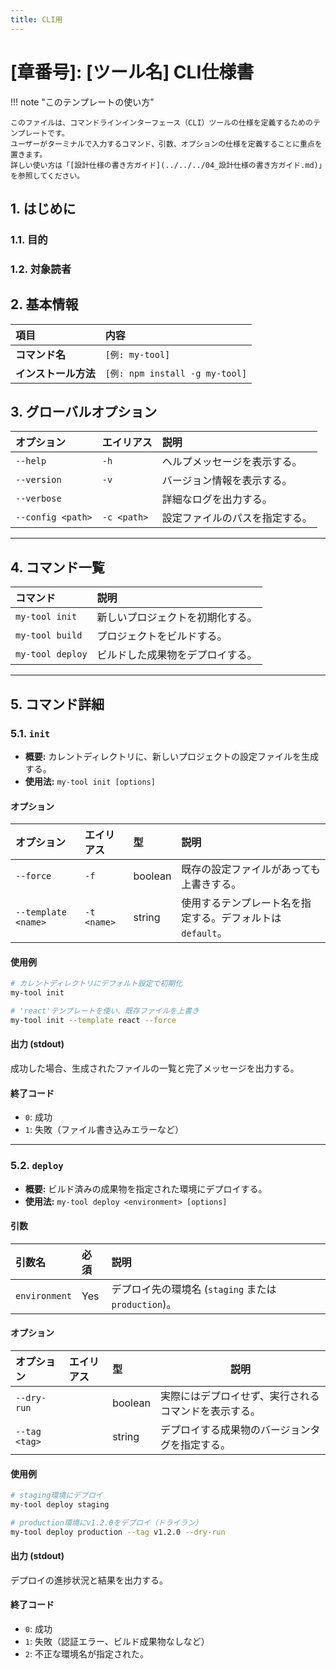 ```yaml
---
title: CLI用
---
```


# [章番号]: [ツール名] CLI仕様書

!!! note "このテンプレートの使い方"

    このファイルは、コマンドラインインターフェース（CLI）ツールの仕様を定義するためのテンプレートです。
    ユーザーがターミナルで入力するコマンド、引数、オプションの仕様を定義することに重点を置きます。
    詳しい使い方は「[設計仕様の書き方ガイド](../../../04_設計仕様の書き方ガイド.md)」を参照してください。

## 1. はじめに

### 1.1. 目的

<!-- このCLIツールがどのような目的で作成され、どのようなタスクを自動化・補助するのかを簡潔に記述します。 -->

### 1.2. 対象読者

<!-- 例: 開発者、運用担当者など -->

## 2. 基本情報

| 項目                 | 内容                           |
| :------------------- | :----------------------------- |
| **コマンド名**       | `[例: my-tool]`                |
| **インストール方法** | `[例: npm install -g my-tool]` |

## 3. グローバルオプション

<!-- 全てのコマンドで共通して使用できるオプションを記述します。 -->

| オプション        | エイリアス  | 説明                           |
| :---------------- | :---------- | :----------------------------- |
| `--help`          | `-h`        | ヘルプメッセージを表示する。   |
| `--version`       | `-v`        | バージョン情報を表示する。     |
| `--verbose`       |             | 詳細なログを出力する。         |
| `--config <path>` | `-c <path>` | 設定ファイルのパスを指定する。 |

---

## 4. コマンド一覧

<!-- 提供するサブコマンドの概要を一覧で示します。 -->

| コマンド         | 説明                             |
| :--------------- | :------------------------------- |
| `my-tool init`   | 新しいプロジェクトを初期化する。 |
| `my-tool build`  | プロジェクトをビルドする。       |
| `my-tool deploy` | ビルドした成果物をデプロイする。 |

---

## 5. コマンド詳細

<!-- ここから各サブコマンドの詳細な仕様を記述します。 -->

### 5.1. `init`

- **概要:** カレントディレクトリに、新しいプロジェクトの設定ファイルを生成する。
- **使用法:** `my-tool init [options]`

#### オプション

| オプション          | エイリアス  | 型      | 説明                                                       |
| :------------------ | :---------- | :------ | :--------------------------------------------------------- |
| `--force`           | `-f`        | boolean | 既存の設定ファイルがあっても上書きする。                   |
| `--template <name>` | `-t <name>` | string  | 使用するテンプレート名を指定する。デフォルトは `default`。 |

#### 使用例

```bash
# カレントディレクトリにデフォルト設定で初期化
my-tool init

# 'react'テンプレートを使い、既存ファイルを上書き
my-tool init --template react --force
```

#### 出力 (stdout)

成功した場合、生成されたファイルの一覧と完了メッセージを出力する。

#### 終了コード

<!-- 終了コードの共通的な考え方については、[API設計共通ガイドライン](../API設計共通ガイドライン.md#2-エラー設計)も参照してください。 -->

- `0`: 成功
- `1`: 失敗（ファイル書き込みエラーなど）

---

### 5.2. `deploy`

- **概要:** ビルド済みの成果物を指定された環境にデプロイする。
- **使用法:** `my-tool deploy <environment> [options]`

#### 引数

| 引数名        | 必須 | 説明                                                 |
| :------------ | :--- | :--------------------------------------------------- |
| `environment` | Yes  | デプロイ先の環境名 (`staging` または `production`)。 |

#### オプション

| オプション    | エイリアス | 型      | 説明                                                 |
| :------------ | :--------- | :------ | ---------------------------------------------------- |
| `--dry-run`   |            | boolean | 実際にはデプロイせず、実行されるコマンドを表示する。 |
| `--tag <tag>` |            | string  | デプロイする成果物のバージョンタグを指定する。       |

#### 使用例

```bash
# staging環境にデプロイ
my-tool deploy staging

# production環境にv1.2.0をデプロイ（ドライラン）
my-tool deploy production --tag v1.2.0 --dry-run
```

#### 出力 (stdout)

デプロイの進捗状況と結果を出力する。

#### 終了コード

- `0`: 成功
- `1`: 失敗（認証エラー、ビルド成果物なしなど）
- `2`: 不正な環境名が指定された。
